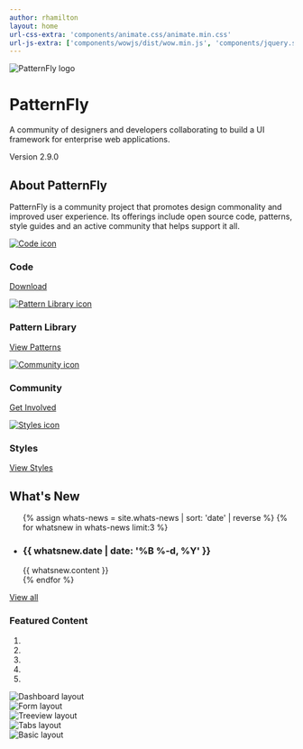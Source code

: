 ```yaml
---
author: rhamilton
layout: home
url-css-extra: 'components/animate.css/animate.min.css'
url-js-extra: ['components/wowjs/dist/wow.min.js', 'components/jquery.scrollTo/jquery.scrollTo.min.js']
---
```

<div class="jumbotron">
  <div class="container-fluid">
    <div class="splash">
      <div class="content">
        <img src="{{ site.baseurl}}assets/img/patternfly-orb.svg" alt="PatternFly logo" class="wow fadeInDown" />
        <h1 class="wow fadeIn" data-wow-delay="750ms">
          PatternFly
        </h1>
        <p class="description wow fadeIn" data-wow-delay="1250ms">
          A community of designers and developers collaborating to build a UI framework for enterprise web applications.
        </p>
        <p class="version wow fadeIn" data-wow-delay="1500ms">
          Version 2.9.0
        </p>
      </div>
    </div>
  </div>
  <div class="arrow wow fadeIn" data-wow-delay="2000ms">
    <i class="fa fa-angle-down"></i>
  </div>
</div>
<div class="about">
  <div class="container-fluid">
    <h2>
      About PatternFly
    </h2>
    <p>PatternFly is a community project that promotes design commonality and improved user experience. Its offerings include open source code, patterns, style guides and an active community that helps support it all.</p>
    <div class="row">
      <div class="col-xs-6 col-sm-3 col-md-3">
        <a href="{{ site.baseurl}}download/">
          <img src="{{ site.baseurl}}assets/img/icon-code.svg" alt="Code icon" />
        </a>
        <h3>Code</h3>
        <p>
          <a href="{{ site.baseurl}}download/">Download</a>
        </p>
      </div>
      <div class="col-xs-6 col-sm-3 col-md-3">
        <a href="{{ site.baseurl}}pattern-library/">
          <img src="{{ site.baseurl}}assets/img/icon-library.svg" alt="Pattern Library icon" />
        </a>
        <h3>Pattern Library</h3>
        <p>
          <a href="{{ site.baseurl}}pattern-library/">View Patterns</a>
        </p>
      </div>
      <div class="col-xs-6 col-sm-3 col-md-3">
        <a href="{{ site.baseurl}}community/">
          <img src="{{ site.baseurl}}assets/img/icon-community.svg" alt="Community icon" />
        </a>
        <h3>Community</h3>
        <p>
          <a href="{{ site.baseurl}}community/">Get Involved</a>
        </p>
      </div>
      <div class="col-xs-6 col-sm-3 col-md-3">
        <a href="{{ site.baseurl}}styles/">
          <img src="{{ site.baseurl}}assets/img/icon-styles.svg" alt="Styles icon" />
        </a>
        <h3>Styles</h3>
        <p>
          <a href="{{ site.baseurl}}styles/">View Styles</a>
        </p>
      </div>
    </div>
  </div>
</div>
<div class="whats-new">
  <div class="container-fluid">
    <div class="row">
      <div class="col-md-6">
        <h2>
          What's New
        </h2>
        <ul class="updates">
        {% assign whats-news = site.whats-news | sort: 'date' | reverse %}
        {% for whatsnew in whats-news limit:3 %}
          <li>
            <h3>{{ whatsnew.date | date: '%B %-d, %Y' }}</h3>
            {{ whatsnew.content }}
          </li>
        {% endfor %}
        </ul>
        <p><a href="{{ site.baseurl}}whats-new/">View all</a></p>
      </div>
      <div class="col-md-6">
        <h3>Featured Content</h3>
        <div id="carousel-layouts" class="carousel slide" data-ride="carousel">
          <ol class="carousel-indicators">
            <li data-target="#carousel-layouts" data-slide-to="0" class="active"></li>
            <li data-target="#carousel-layouts" data-slide-to="1"></li>
            <li data-target="#carousel-layouts" data-slide-to="2"></li>
            <li data-target="#carousel-layouts" data-slide-to="3"></li>
            <li data-target="#carousel-layouts" data-slide-to="4"></li>
          </ol>
          <div class="carousel-inner" role="listbox">
            <div class="item active">
              <img alt="Dashboard layout" src="{{ site.baseurl}}assets/img/layouts-dashboard.png" />
            </div>
            <div class="item">
              <img alt="Form layout" src="{{ site.baseurl}}assets/img/layouts-form.png" />
            </div>
            <div class="item">
              <img alt="Treeview layout" src="{{ site.baseurl}}assets/img/layouts-treeview.png" />
            </div>
            <div class="item">
              <img alt="Tabs layout" src="{{ site.baseurl}}assets/img/layouts-tab.png" />
            </div>
            <div class="item">
              <img alt="Basic layout" src="{{ site.baseurl}}assets/img/layouts-basic.png" />
            </div>
          </div>
        </div>
      </div>
    </div>
  </div>
</div>
